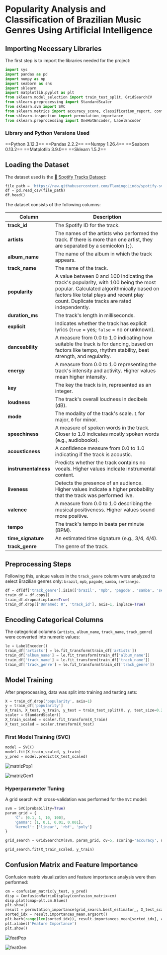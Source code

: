 
# Popularity Analysis and Classification of Brazilian Music Genres Using Artificial Intelligence

## Importing Necessary Libraries

The first step is to import the libraries needed for the project:

```python
import sys
import pandas as pd
import numpy as np
import seaborn as sns
import sklearn
import matplotlib.pyplot as plt
from sklearn.model_selection import train_test_split, GridSearchCV
from sklearn.preprocessing import StandardScaler
from sklearn.svm import SVC
from sklearn.metrics import accuracy_score, classification_report, confusion_matrix, ConfusionMatrixDisplay
from sklearn.inspection import permutation_importance
from sklearn.preprocessing import OneHotEncoder, LabelEncoder
```

### Library and Python Versions Used

==Python 3.12.3==
==Pandas 2.2.2==
==Numpy 1.26.4==
==Seaborn 0.13.2==
==Matplotlib 3.9.0==
==Sklearn 1.5.2==

## Loading the Dataset

The dataset used is the [🎹 Spotify Tracks Dataset](https://www.kaggle.com/datasets/maharshipandya/-spotify-tracks-dataset):

```python
file_path = 'https://raw.githubusercontent.com/FlamingoLindo/spotify-svm/main/spotify.csv'
df = pd.read_csv(file_path)
df.head()
```

The dataset consists of the following columns:

| Column           | Description |
|------------------|-------------|
| **track_id**     | The Spotify ID for the track. |
| **artists**      | The names of the artists who performed the track. If there is more than one artist, they are separated by a semicolon (`;`). |
| **album_name**   | The name of the album in which the track appears. |
| **track_name**   | The name of the track. |
| **popularity**   | A value between 0 and 100 indicating the track's popularity, with 100 being the most popular. Calculated algorithmically based on factors like total plays and recent play count. Duplicate tracks are rated independently. |
| **duration_ms**  | The track's length in milliseconds. |
| **explicit**     | Indicates whether the track has explicit lyrics (`true` = yes; `false` = no or unknown). |
| **danceability** | A measure from 0.0 to 1.0 indicating how suitable the track is for dancing, based on factors like tempo, rhythm stability, beat strength, and regularity. |
| **energy**       | A measure from 0.0 to 1.0 representing the track's intensity and activity. Higher values mean higher intensity. |
| **key**          | The key the track is in, represented as an integer. |
| **loudness**     | The track's overall loudness in decibels (dB). |
| **mode**         | The modality of the track's scale. `1` for major, `0` for minor. |
| **speechiness**  | A measure of spoken words in the track. Closer to 1.0 indicates mostly spoken words (e.g., audiobooks). |
| **acousticness** | A confidence measure from 0.0 to 1.0 indicating if the track is acoustic. |
| **instrumentalness** | Predicts whether the track contains no vocals. Higher values indicate instrumental content. |
| **liveness**     | Detects the presence of an audience. Higher values indicate a higher probability that the track was performed live. |
| **valence**      | A measure from 0.0 to 1.0 describing the musical positiveness. Higher values sound more positive. |
| **tempo**        | The track's tempo in beats per minute (BPM). |
| **time_signature** | An estimated time signature (e.g., 3/4, 4/4). |
| **track_genre**  | The genre of the track. |

## Preprocessing Steps

Following this, unique values in the `track_genre` column were analyzed to select Brazilian genres only: `brazil`, `mpb`, `pagode`, `samba`, `sertanejo`.

```python
df = df[df['track_genre'].isin(['brazil', 'mpb', 'pagode', 'samba', 'sertanejo'])]
train_df = df.copy()
train_df.dropna(inplace=True)
train_df.drop(['Unnamed: 0', 'track_id'], axis=1, inplace=True)
```

## Encoding Categorical Columns

The categorical columns (`artists`, `album_name`, `track_name`, `track_genre`) were converted into numeric values:

```python
le = LabelEncoder()
train_df['artists'] = le.fit_transform(train_df['artists'])
train_df['album_name'] = le.fit_transform(train_df['album_name'])
train_df['track_name'] = le.fit_transform(train_df['track_name'])
train_df['track_genre'] = le.fit_transform(train_df['track_genre'])
```

## Model Training

After preprocessing, data was split into training and testing sets:

```python
X = train_df.drop('popularity', axis=1)
y = train_df['popularity']
X_train, X_test, y_train, y_test = train_test_split(X, y, test_size=0.2, random_state=42)
scaler = StandardScaler()
X_train_scaled = scaler.fit_transform(X_train)
X_test_scaled = scaler.transform(X_test)
```

### First Model Training (SVC)

```python
model = SVC()
model.fit(X_train_scaled, y_train)
y_pred = model.predict(X_test_scaled)
```

![matrizPop1](https://github.com/FlamingoLindo/spotify-svm/blob/main/images/matrix/MATRIX1(POPULARITY)_Sat%20Oct%2019%2012-22-16%202024.png?raw=true "Matriz de confusão Popularidade 1")

![matrizGen1](https://github.com/FlamingoLindo/spotify-svm/blob/main/images/1.png?raw=true "Matriz de confusão Genêro 1")

### Hyperparameter Tuning

A grid search with cross-validation was performed for the `SVC` model:

```python
svm = SVC(probability=True)
param_grid = {
    'C': [0.1, 1, 10, 100],
    'gamma': [1, 0.1, 0.01, 0.001],
    'kernel': ['linear', 'rbf', 'poly']
}

grid_search = GridSearchCV(svm, param_grid, cv=5, scoring='accuracy', n_jobs=-1, verbose=3)

grid_search.fit(X_train_scaled, y_train)
```

## Confusion Matrix and Feature Importance

Confusion matrix visualization and feature importance analysis were then performed:

```python
cm = confusion_matrix(y_test, y_pred)
disp = ConfusionMatrixDisplay(confusion_matrix=cm)
disp.plot(cmap=plt.cm.Blues)
plt.show()
result = permutation_importance(grid_search.best_estimator_, X_test_scaled, y_test, n_repeats=10, random_state=42)
sorted_idx = result.importances_mean.argsort()
plt.barh(range(len(sorted_idx)), result.importances_mean[sorted_idx], align='center')
plt.xlabel('Feature Importance')
plt.show()
```

![featPop](https://github.com/FlamingoLindo/spotify-svm/blob/main/images/features/FEATURES(POPULARITY)_Sat%20Oct%2019%2012-58-07%202024.png?raw=true "Features Pop")

![featGen](https://github.com/FlamingoLindo/spotify-svm/blob/main/images/3.png?raw=true "Features Gen")
